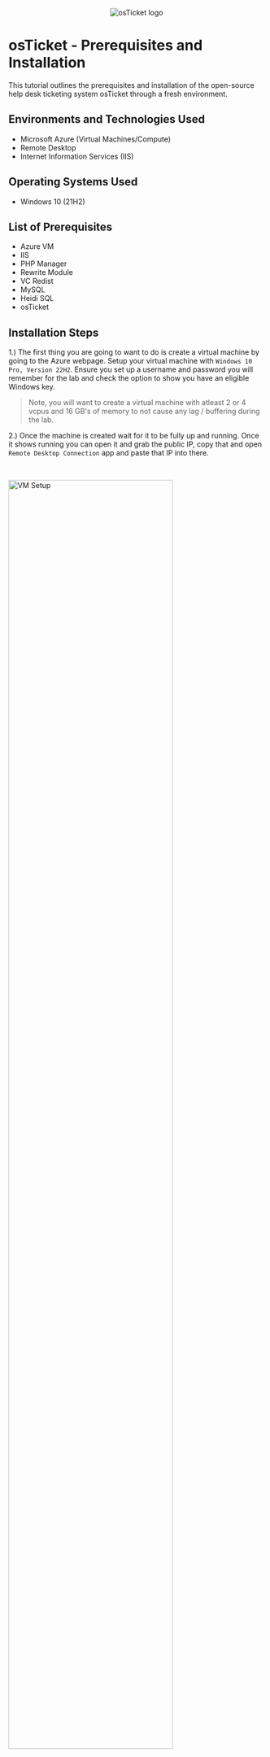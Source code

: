 <p align="center">
<img src="https://i.imgur.com/Clzj7Xs.png" alt="osTicket logo"/>
</p>

<h1>osTicket - Prerequisites and Installation</h1>
This tutorial outlines the prerequisites and installation of the open-source help desk ticketing system osTicket through a fresh environment.<br />



<h2>Environments and Technologies Used</h2>

- Microsoft Azure (Virtual Machines/Compute)
- Remote Desktop
- Internet Information Services (IIS)

<h2>Operating Systems Used </h2>

- Windows 10</b> (21H2)

<h2>List of Prerequisites</h2>

- Azure VM
- IIS
- PHP Manager
- Rewrite Module
- VC Redist
- MySQL
- Heidi SQL
- osTicket


<h2>Installation Steps</h2>


1.) The first thing you are going to want to do is create a virtual machine by going to the Azure webpage. Setup your virtual machine with `Windows 10 Pro, Version 22H2`. Ensure you set up a username and password you will remember for the lab and check the option to show you have an eligible Windows key. 
>Note, you will want to create a virtual machine with atleast 2 or 4 vcpus and 16 GB's of memory to not cause any lag / buffering during the lab.

2.) Once the machine is created wait for it to be fully up and running. Once it shows running you can open it and grab the public IP, copy that and open `Remote Desktop Connection` app and paste that IP into there. 
</p>
<br />

<p>
<img src="https://i.imgur.com/B6RSGQE.png" height="80%" width="80%" alt="VM Setup"/>
</p>
<p>
<p>
<img src="https://i.imgur.com/mBTKfxo.png" height="60%" width="60%" alt="VM Connection"/>
</p>
<p>
  
>When the login page comes up make sure you hit more choices and change the username, sometimes it can use your windows username to try and sign into the VM but it won't work.

3.) Once you have connected to your virtual machine you will want to go to your control panel. From the control panel open up programs. Select, Turn Windows features on and off. From here navigate to `Internet Information Services` then `World Wide Web Services`. First you will want to check `Common HTTP Features` then navigate to `Application Development Features` and check the box for `CGI` then hit ok.

<p>
<img src="https://i.imgur.com/8hTk6Ts.png" height="100%" width="100%" alt="IIS Installation"/>
</p>
<p>
  
>Make sure all Common HTTP Features are checked. To ensure IIS was installed properly navigate to your browser and enter 127.0.0.1 and you should get a result as below.
 
 To make sure IIS is installed / enabled go to a browser of your choice and search for 127.0.0.1 
  It should look something like this. 
  
<p>
<img src="https://i.imgur.com/XOmVwwL.png" height="80%" width="80%" alt="127.0.0.1 Check"/>
</p>
<p>
  
>Downloads sourced from https://drive.google.com/uc?export=download&id=1b3RBkXTLNGXbibeMuAynkfzdBC1NnqaD

4.) Now that the IIS is on, you will be able to start your next downloads. First with PHP you can install `PHPManagerForIIS_V1.5.0`. 
  
5.) Next from the Installation Files, download and install the Rewrite Module `rewrite_amd64_en-US.msi`. Afterwards creating a folder in the C drive called PHP.
  
6.) From the Installation Files, open `php-7.3.88-nts-Win32-VC15-x866.zip` and unzip the contents into `C:\PHP`.

7.) Once you have downloaded and extracted the zip file into the PHP folder on the C drive, download and install the `VC_redist.x86.exe` from the installation files and follow the steps given by the install wizard.  
  
8.) Download and install MySQL file `mysql-5.5.62-win32.msi`. Select the following options: `Typical`, Check the option `Launch instance configuration` and finally check `Standard Configuration`. Typically here you would set what you want as your root password, for this instance we will use "Password1".

9.) Once entered hit `Next` then hit `Execute` to create the config files and SQL installation.
 
10.) Now that we have the files downloaded and installed we will want to search for IIS in the windows search bar. Open IIS as an administrator. and select into `PHP Manager` then click `Register new PHP version`.
  
<p>
<img src="https://i.imgur.com/Fw9KUfA.png" height="80%" width="80%" alt="ISS PHP Manager"/>
</p>
<p>
  
>You need to provide a path to `php-cgi`, hit the 3 dots, then naviage C: > PHP > php-cgi and hit open. Hit ok, navigate back to the osticket-Setup and hit restart on the right side
  
11.) Direct back to the osTicket-Installation file and extract `osTicket-v1.15.8` into C:\inetpub\wwwroot . Afterwards going and renaming the `upload` file to `osTicket`. Once done restart inside of IIS again.
  
12.) inside IIS go to sites > Default > osTicket then on the right side click `Browse *:80 (http)`.
  
<p>
<img src="https://i.imgur.com/FczmovD.png" height="100%" width="100%" alt="osTicket Setup"/>
</p>
<p>
  
  You will notice some extensions are disabled. To remedy this go back to ISS > Sites > Default > osTicket, open `PHP Manager` and click `Enable or disable an extension`. From here we want to eanble 3 extension being `php_imap.dll`, `php_intl.dll` and `php_opcache.dll` by finding, clicking them and hitting enable on the top right
  
13.) Once we have those extensions enabled in IIS, we are going to want to rename one of the files in our osTicket folder. Go into the file explorer and search for C:\inetpub\wwwroot\osTicket\include\ost-sampleconfig.php, we are going to rename this file to `ost-config.php`. We will then right click on this and hit properties, navigate to security and click on advanced and disable the inheritance and select remove all.
  
<p>
<img src="https://i.imgur.com/uGvi4Mm.png" height="100%" width="100%" alt="Perm Setup"/>
</p>
<p>
  
  Afterwards we are going to add new permissions, so hit `Add` then at the top `Select a principal`, in the box type `Everyone` and hit ok. Make sure to set `Full Control` perms to everyone. Click `Apply` and `OK`

  Next open back up osTicket in your browser and hit continue, fill out all the information until you reach `Database settings` and proceed to install HeidiSQL from installation files by opening `HeidiSQL_12.3.0.6589_Setup`.

  Once it Opens hit New and fill in the username and password and hit `Open`.
  
<p>
<img src="https://i.imgur.com/A8XJe8E.png" height="90%" width="90%" alt="HeidiSQL"/>
</p>
<p>
  
>Make sure username is root and password is Password1.

  Iside of Heidi we will want to right click `Unnamed` then select `Create new` then `Database`, naming that database `osTicket`. Afterwards navigate into your browser and fill out Username as `root`, Password as `Password1` and MySQL Database as `osTicket`. Afterwards click `Install Now`.
  
<p>
<img src="https://i.imgur.com/770zQCu.png" height="100%" width="100%" alt="Database Creation"/>
</p>
<p>
  
  Since were through the process we want to do a little cleanup, First we will delete the folder C:\inetpub\wwwroot\osTicket\setup, then we will want to set permisisons back to `Read` only in the `ost-config.php` file inside of C:\inetpub\wwwroot\osTicket\include. Final step we will complete will be to login to osTicket inside your browser.
  
<p>
<img src="https://i.imgur.com/QyuZlQL.png" height="80%" width="80%" alt="osTicket Login"/>
</p>
<p>
  
  You have completed the setup and should be able to log in to osTicket now!
